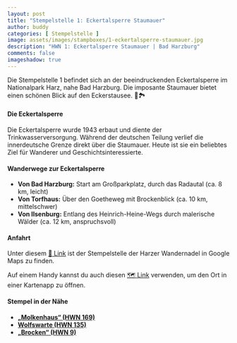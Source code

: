```yaml
---
layout: post
title: "Stempelstelle 1: Eckertalsperre Staumauer"
author: buddy
categories: [ Stempelstelle ]
image: assets/images/stampboxes/1-eckertalsperre-staumauer.jpg
description: "HWN 1: Eckertalsperre Staumauer | Bad Harzburg"
comments: false
imageshadow: true
---
```


Die Stempelstelle 1 befindet sich an der beeindruckenden Eckertalsperre im Nationalpark Harz, nahe Bad Harzburg. Die imposante Staumauer bietet einen schönen Blick auf den Eckerstausee. 🌊🏞️

#### Die Eckertalsperre

Die Eckertalsperre wurde 1943 erbaut und diente der Trinkwasserversorgung. Während der deutschen Teilung verlief die innerdeutsche Grenze direkt über die Staumauer. Heute ist sie ein beliebtes Ziel für Wanderer und Geschichtsinteressierte.

#### Wanderwege zur Eckertalsperre

- **Von Bad Harzburg:** Start am Großparkplatz, durch das Radautal (ca. 8 km, leicht)
- **Von Torfhaus:** Über den Goetheweg mit Brockenblick (ca. 10 km, mittelschwer)
- **Von Ilsenburg:** Entlang des Heinrich-Heine-Wegs durch malerische Wälder (ca. 12 km, anspruchsvoll)

#### Anfahrt

Unter diesem [📍 Link](https://www.google.com/maps/dir/?api=1&origin=&destination=51.7962%2C%2010.5971) ist der Stempelstelle der Harzer Wandernadel in Google Maps zu finden.

<div class="android-only">
  Auf einem Handy kannst du auch diesen 
  <a href="geo:51.7962,10.5971">🗺️ Link</a> 
  verwenden, um den Ort in einer Kartenapp zu öffnen.
  <p></p>
</div>

#### Stempel in der Nähe

- [**„Molkenhaus“ (HWN 169)**](/stempelstelle-169-molkenhaus)
- [**Wolfswarte (HWN 135)**](/stempelstelle-135-wolfswarte)
- [**„Brocken“ (HWN 9)**](/stempelstelle-9-brockenhaus)
